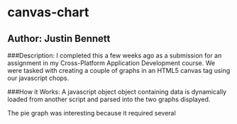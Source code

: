 # canvas-chart

## Author: Justin Bennett

###Description:
I completed this a few weeks ago as a submission for an assignment in my Cross-Platform Application Development course.  We were 
tasked with creating a couple of graphs in an HTML5 canvas tag using our javascript chops.  

###How it Works:
A javascript object object containing data is dynamically loaded from another script and parsed into the two graphs displayed.  

The pie graph was interesting because it required several 
